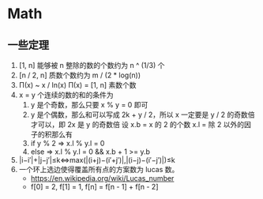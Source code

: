 # Math
## 一些定理
1. [1, n] 能够被 n 整除的数的个数约为 n ^ (1/3) 个
2. [n / 2, n] 质数个数约为 m / (2 * log(n))
3. Π(x) ~ x / ln(x) Π(x) = [1, n] 素数个数
3. x = y 个连续的数的和的条件为
    1. y 是个奇数，那么只要 x % y = 0 即可
    2. y 是个偶数，那么和可以写成 2k + y / 2，所以 x 一定要是 y / 2 的奇数倍才可以，即 2x 是 y 的奇数倍
    设 x.b = x 的 2 的个数 x.l = 除 2 以外的因子的积那么有
    1. if y % 2 => x.l % y.l = 0
    2. else => x.l % y.l = 0 && x.b + 1 >= y.b 
4. |i−i′|+|j−j′|≤k⇔max(|(i+j)−(i′+j′)|,|(i−j)−(i′−j′)|)≤k
5. 一个环上选边使得覆盖所有点的方案数为 lucas 数。
    - https://en.wikipedia.org/wiki/Lucas_number
    - f[0] = 2, f[1] = 1, f[n] = f[n - 1] + f[n - 2]